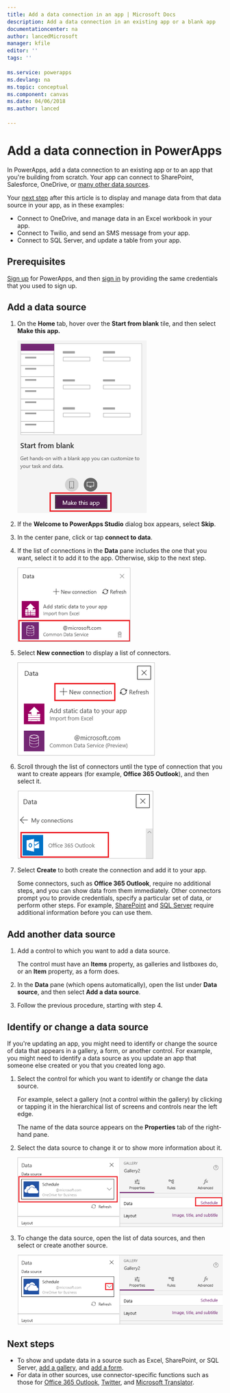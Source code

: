 ```yaml
---
title: Add a data connection in an app | Microsoft Docs
description: Add a data connection in an existing app or a blank app
documentationcenter: na
author: lancedMicrosoft
manager: kfile
editor: ''
tags: ''

ms.service: powerapps
ms.devlang: na
ms.topic: conceptual
ms.component: canvas
ms.date: 04/06/2018
ms.author: lanced

---
```

# Add a data connection in PowerApps
In PowerApps, add a data connection to an existing app or to an app that you're building from scratch. Your app can connect to SharePoint, Salesforce, OneDrive, or [many other data sources](connections-list.md).

Your [next step](#next-steps) after this article is to display and manage data from that data source in your app, as in these examples:

* Connect to OneDrive, and manage data in an Excel workbook in your app.
* Connect to Twilio, and send an SMS message from your app.
* Connect to SQL Server, and update a table from your app.

## Prerequisites
[Sign up](../signup-for-powerapps.md) for PowerApps, and then [sign in](http://web.powerapps.com) by providing the same credentials that you used to sign up.

## Add a data source
1. On the **Home** tab, hover over the **Start from blank** tile, and then select **Make this app.**

    ![Create an app from scratch](./media/add-data-connection/blank-app-tile.png)

1. If the **Welcome to PowerApps Studio** dialog box appears, select **Skip**.

3. In the center pane, click or tap **connect to data**.

4. If the list of connections in the **Data** pane includes the one that you want, select it to add it to the app. Otherwise, skip to the next step.

    ![Add data source](./media/add-data-connection/choose-existing-connections.png)

5. Select **New connection** to display a list of connectors.

    ![Add connection](./media/add-data-connection/new-connection.png)

6. Scroll through the list of connectors until the type of connection that you want to create appears (for example, **Office 365 Outlook**), and then select it.

    ![Choose connection](./media/add-data-connection/choose-connection.png)

7. Select **Create** to both create the connection and add it to your app.

    Some connectors, such as **Office 365 Outlook**, require no additional steps, and you can show data from them immediately. Other connectors prompt you to provide credentials, specify a particular set of data, or perform other steps. For example, [SharePoint](connections/connection-sharepoint-online.md) and [SQL Server](connections/connection-azure-sqldatabase.md) require additional information before you can use them.

## Add another data source
1. Add a control to which you want to add a data source.

    The control must have an **Items** property, as galleries and listboxes do, or an **Item** property, as a form does.

1. In the **Data** pane (which opens automatically), open the list under **Data source**, and then select **Add a data source**.

1. Follow the previous procedure, starting with step 4.

## Identify or change a data source
If you're updating an app, you might need to identify or change the source of data that appears in a gallery, a form, or another control. For example, you might need to identify a data source as you update an app that someone else created or you that you created long ago.

1. Select the control for which you want to identify or change the data source.

    For example, select a gallery (not a control within the gallery) by clicking or tapping it in the hierarchical list of screens and controls near the left edge.

    The name of the data source appears on the **Properties** tab of the right-hand pane.

2. Select the data source to change it or to show more information about it.

    ![Data pane](./media/add-data-connection/data-pane.png)

3. To change the data source, open the list of data sources, and then select or create another source.

     ![Data pane](./media/add-data-connection/datasource-list.png)

## Next steps
* To show and update data in a source such as Excel, SharePoint, or SQL Server, [add a gallery](add-gallery.md), and [add a form](add-form.md).
* For data in other sources, use connector-specific functions such as those for [Office 365 Outlook](connections/connection-office365-outlook.md), [Twitter](connections/connection-twitter.md), and [Microsoft Translator](connections/connection-microsoft-translator.md).
